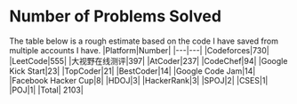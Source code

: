 # Number of Problems Solved
The table below is a rough estimate based on the code I have saved from multiple accounts I have.
|Platform|Number|
|---|---|
|Codeforces|730|
|LeetCode|555|
|大视野在线测评|397|
|AtCoder|237|
|CodeChef|94|
|Google Kick Start|23|
|TopCoder|21|
|BestCoder|14|
|Google Code Jam|14|
|Facebook Hacker Cup|8|
|HDOJ|3|
|HackerRank|3|
|SPOJ|2|
|CSES|1|
|POJ|1|
|Total| 2103|
